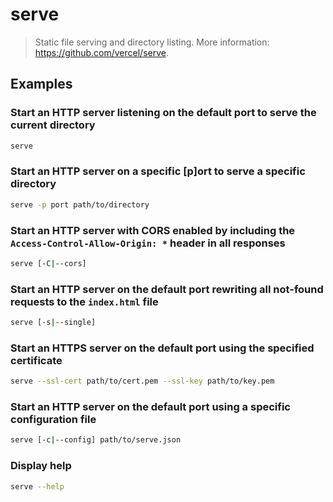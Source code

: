 # serve

> Static file serving and directory listing. More information: <https://github.com/vercel/serve>.

## Examples

### Start an HTTP server listening on the default port to serve the current directory

```bash
serve
```

### Start an HTTP server on a specific [p]ort to serve a specific directory

```bash
serve -p port path/to/directory
```

### Start an HTTP server with CORS enabled by including the `Access-Control-Allow-Origin: *` header in all responses

```bash
serve [-C|--cors]
```

### Start an HTTP server on the default port rewriting all not-found requests to the `index.html` file

```bash
serve [-s|--single]
```

### Start an HTTPS server on the default port using the specified certificate

```bash
serve --ssl-cert path/to/cert.pem --ssl-key path/to/key.pem
```

### Start an HTTP server on the default port using a specific configuration file

```bash
serve [-c|--config] path/to/serve.json
```

### Display help

```bash
serve --help
```
